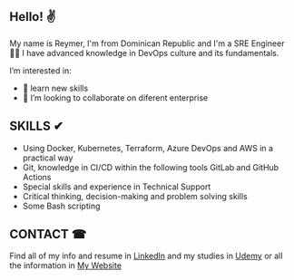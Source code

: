 ## Hello! ✌

My name is Reymer, I'm from Dominican Republic and I'm a SRE Engineer 🐱‍🏍
I have advanced knowledge in DevOps culture and its fundamentals.

I’m interested in:
- 🌱 learn new skills
- 💞️ I’m looking to collaborate on diferent enterprise

## SKILLS ✔

* Using Docker, Kubernetes, Terraform, Azure DevOps and AWS in a practical way
* Git, knowledge in CI/CD within the following tools GitLab and GitHub Actions
* Special skills and experience in Technical Support
* Critical thinking, decision-making and problem solving skills
* Some Bash scripting

## CONTACT ☎

Find all of my info and resume in [LinkedIn](https://www.linkedin.com/in/reymer-steven-garcia-acevedo-2412bb187/) and my studies in [Udemy](https://www.udemy.com/user/reymer-garcia-acevedo/) or all the information in [My Website](https://samurai829.github.io/home/)
